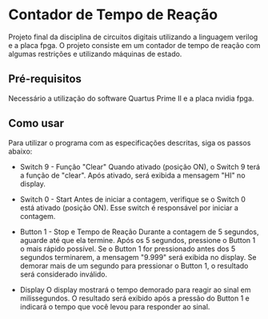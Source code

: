 # Contador de Tempo de Reação

Projeto final da disciplina de circuitos digitais utilizando a linguagem verilog e a placa fpga. O projeto consiste em um contador de tempo de reação com algumas restrições e utilizando máquinas de estado.

## Pré-requisitos
Necessário a utilização do software Quartus Prime II e a placa nvidia fpga.

## Como usar
Para utilizar o programa com as especificações descritas, siga os passos abaixo:

- Switch 9 - Função "Clear"
Quando ativado (posição ON), o Switch 9 terá a função de "clear". Após ativado, será exibida a mensagem "HI" no display.

- Switch 0 - Start
Antes de iniciar a contagem, verifique se o Switch 0 está ativado (posição ON). Esse switch é responsável por iniciar a contagem.

- Button 1 - Stop e Tempo de Reação
Durante a contagem de 5 segundos, aguarde até que ela termine. Após os 5 segundos, pressione o Button 1 o mais rápido possível. Se o Button 1 for pressionado antes dos 5 segundos terminarem, a mensagem "9.999" será exibida no display. Se demorar mais de um segundo para pressionar o Button 1, o resultado será considerado inválido.

- Display
O display mostrará o tempo demorado para reagir ao sinal em milissegundos. O resultado será exibido após a pressão do Button 1 e indicará o tempo que você levou para responder ao sinal.
